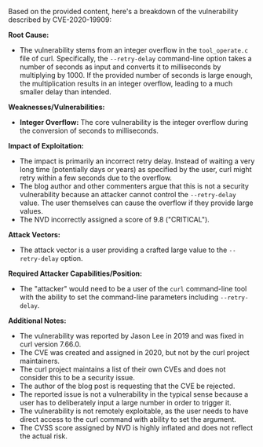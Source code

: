 Based on the provided content, here's a breakdown of the vulnerability described by CVE-2020-19909:

**Root Cause:**

- The vulnerability stems from an integer overflow in the `tool_operate.c` file of curl. Specifically, the `--retry-delay` command-line option takes a number of seconds as input and converts it to milliseconds by multiplying by 1000. If the provided number of seconds is large enough, the multiplication results in an integer overflow, leading to a much smaller delay than intended.

**Weaknesses/Vulnerabilities:**

- **Integer Overflow:** The core vulnerability is the integer overflow during the conversion of seconds to milliseconds.

**Impact of Exploitation:**

- The impact is primarily an incorrect retry delay. Instead of waiting a very long time (potentially days or years) as specified by the user, curl might retry within a few seconds due to the overflow.
-  The blog author and other commenters argue that this is not a security vulnerability because an attacker cannot control the `--retry-delay` value. The user themselves can cause the overflow if they provide large values.
-  The NVD incorrectly assigned a score of 9.8 ("CRITICAL").

**Attack Vectors:**

- The attack vector is a user providing a crafted large value to the `--retry-delay` option.

**Required Attacker Capabilities/Position:**

- The "attacker" would need to be a user of the `curl` command-line tool with the ability to set the command-line parameters including `--retry-delay`.

**Additional Notes:**
- The vulnerability was reported by Jason Lee in 2019 and was fixed in curl version 7.66.0.
- The CVE was created and assigned in 2020, but not by the curl project maintainers.
- The curl project maintains a list of their own CVEs and does not consider this to be a security issue.
- The author of the blog post is requesting that the CVE be rejected.
- The reported issue is not a vulnerability in the typical sense because a user has to deliberately input a large number in order to trigger it.
- The vulnerability is not remotely exploitable, as the user needs to have direct access to the curl command with ability to set the argument.
- The CVSS score assigned by NVD is highly inflated and does not reflect the actual risk.